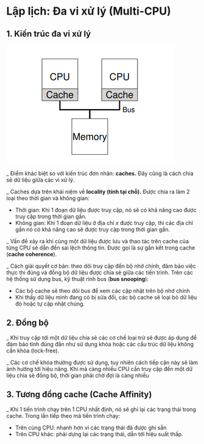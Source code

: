 # Lập lịch: Đa vi xử lý \(Multi-CPU\)

## 1. Kiến trúc đa vi xử lý

![Ki&#x1EBF;n tr&#xFA;c &#x111;a vi x&#x1EED; l&#xFD;](../../../../.gitbook/assets/multicpuarchitect.png)

\_ Điểm khác biệt so với kiến trúc đơn nhân: **caches.** Đây cũng là cách chia sẻ dữ liệu giữa các vi xử lý.

\_ Caches dựa trên khái niệm về **locality \(tính tại chỗ\).** Được chia ra làm 2 loại theo thời gian và không gian:

* Thời gian: Khi 1 đoạn dữ liệu được truy cập, nó sẽ có khả năng cao được truy cập trong thời gian gần.
* Không gian: Khi 1 đoạn dữ liệu ở địa chỉ _x_ được truy cập, thì các địa chỉ gần nó có khả năng cao sẽ được truy cập trong thời gian gần.

\_ Vấn đề xảy ra khi cùng một dữ liệu được lưu và thao tác trên cache của từng CPU sẽ dẫn đến sai lệch thông tin. Được gọi là sự gắn kết trong cache \(**cache coherence**\).

\_ Cách giải quyết cơ bản: theo dõi truy cập đến bộ nhớ chính, đảm bảo việc thực thi đúng và đồng bộ dữ liệu được chia sẻ giữa các tiến trình. Trên các hệ thống sử dụng bus, kỹ thuật rình bus \(**bus snooping**\):

* Các bộ cache sẽ theo dõi bus để xem các cập nhật trên bộ nhớ chính
* Khi thấy dữ liệu mình đang có bị sửa đổi, các bộ cache sẽ loại bỏ dữ liệu đó hoặc tự cập nhật chúng.

## 2. Đồng bộ

\_ Khi truy cập tới một dữ liệu chia sẻ các cơ chế loại trừ sẽ được áp dụng để đảm bảo tính đúng đắn như sử dụng khóa hoặc các cấu trúc dữ liệu không cần khóa \(lock-free\).

\_ Các cơ chế khóa thường được sử dụng, tuy nhiên cách tiếp cận này sẽ làm ảnh hưởng tới hiệu năng. Khi mà càng nhiều CPU cần truy cập đến một dữ liệu chia sẻ đồng bộ, thời gian phải chờ đợi là càng nhiều

## 3. Tương đồng cache \(Cache Affinity\)

\_ Khi 1 tiến trình chạy trên 1 CPU nhất định, nó sẽ ghi lại các trạng thái trong cache. Trong lần tiếp theo mà tiến trình chạy:

* Trên cùng CPU: nhanh hơn vì các trạng thái đã được ghi sẵn
* Trên CPU khác: phải dựng lại các trạng thái, dẫn tới hiệu suất thấp.

 





